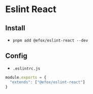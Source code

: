 # Eslint React
 
## Install   
+ `pnpm add @efox/eslint-react --dev`

## Config
+ `.eslintrc.js` 
```js 
module.exports = {
  "extends": ["@efox/eslint-react"]
}
```